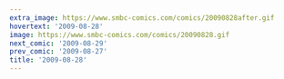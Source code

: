 ```yaml
---
extra_image: https://www.smbc-comics.com/comics/20090828after.gif
hovertext: '2009-08-28'
image: https://www.smbc-comics.com/comics/20090828.gif
next_comic: '2009-08-29'
prev_comic: '2009-08-27'
title: '2009-08-28'
---
```


